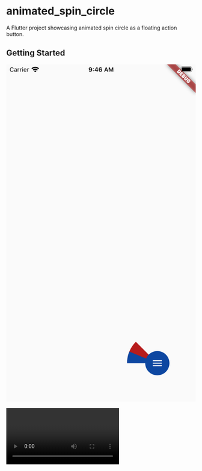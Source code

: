 # animated_spin_circle

A Flutter project showcasing animated spin circle as a floating action button.

## Getting Started

![Screenshot of simulator](https://github.com/jaishiva/animated_spin_circle/blob/master/Simulator%20Screen%20Shot%20-%20iPhone%20SE%20(2nd%20generation)%20-%202020-09-22%20at%2009.46.18.png)

![Final Output](https://raw.githubusercontent.com/jaishiva/animated_spin_circle/master/Screen%20Recording%202020-09-22%20at%209.56.47%20AM.mov)
